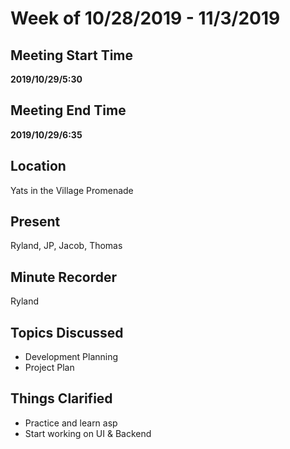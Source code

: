 # Week of 10/28/2019 - 11/3/2019

## Meeting Start Time

**2019/10/29/5:30**

## Meeting End Time

**2019/10/29/6:35**

## Location

Yats in the Village Promenade

## Present

Ryland, JP, Jacob, Thomas

## Minute Recorder

Ryland

## Topics Discussed

* Development Planning
* Project Plan

## Things Clarified

* Practice and learn asp
* Start working on UI & Backend
